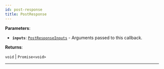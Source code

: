 ```yaml
---
id: post-response
title: PostResponse
---
```


<a name="postresponse"></a>

**Parameters**:

- **`inputs`**: [`PostResponseInputs`](../typedefs/post-response-inputs) - Arguments passed to this callback.

**Returns**:

`void` \| `Promise<void>`

---
